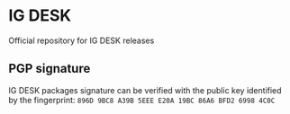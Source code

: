 # IG DESK
Official repository for IG DESK releases

## PGP signature
IG DESK packages signature can be verified with the public key identified by the fingerprint: `896D 9BC8 A39B 5EEE E20A 19BC 86A6 BFD2 6998 4C0C`
